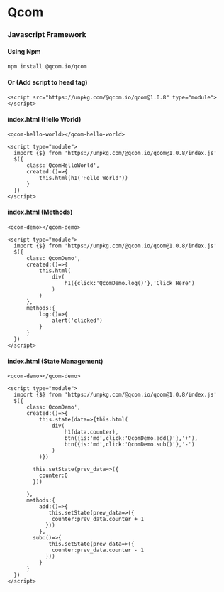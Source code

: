 # Qcom

### Javascript Framework

#### Using Npm

```npm install @qcom.io/qcom```

#### Or (Add script to head tag)

```<script src="https://unpkg.com/@qcom.io/qcom@1.0.8" type="module"></script>```

#### index.html (Hello World)
```
<qcom-hello-world></qcom-hello-world>

<script type="module">
  import {$} from 'https://unpkg.com/@qcom.io/qcom@1.0.8/index.js'
  $({
      class:'QcomHelloWorld',
      created:()=>{
          this.html(h1('Hello World'))
      }
  })
</script>
```

#### index.html (Methods)
```
<qcom-demo></qcom-demo>

<script type="module">
  import {$} from 'https://unpkg.com/@qcom.io/qcom@1.0.8/index.js'
  $({
      class:'QcomDemo',
      created:()=>{
          this.html(
              div(
                  h1({click:'QcomDemo.log()'},'Click Here')
              )
          )
      },
      methods:{
          log:()=>{
              alert('clicked')      
          }
      }
  })
</script>
```


#### index.html (State Management)
```
<qcom-demo></qcom-demo>

<script type="module">
  import {$} from 'https://unpkg.com/@qcom.io/qcom@1.0.8/index.js'
  $({
      class:'QcomDemo',
      created:()=>{
          this.state(data=>{this.html(
              div(
                  h1(data.counter),
                  btn({is:'md',click:'QcomDemo.add()'},'+'),
                  btn({is:'md',click:'QcomDemo.sub()'},'-')
              )
          )})
  
        this.setState(prev_data=>({
          counter:0
        }))

      },
      methods:{
          add:()=>{
             this.setState(prev_data=>({
              counter:prev_data.counter + 1
            }))    
          },
        sub:()=>{
             this.setState(prev_data=>({
              counter:prev_data.counter - 1
            }))    
          }
      }
  })
</script>
```
